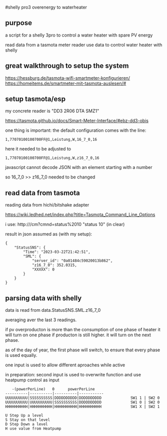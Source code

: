 #shelly pro3 overenergy to waterheater

## purpose

a script for a shelly 3pro to control a water heater with spare PV energy

read data from a tasmota meter reader
use data to control water heater with shelly

## great walkthrough to setup the system

https://hessburg.de/tasmota-wifi-smartmeter-konfigurieren/
https://homeitems.de/smartmeter-mit-tasmota-auslesen/#


## setup tasmota/esp

my concrete reader is "DD3 2R06 DTA SMZ1"

https://tasmota.github.io/docs/Smart-Meter-Interface/#ebz-dd3-obis

one thing is important:
the default configuration comes with the line:

    1,77070100100700FF@1,Leistung,W,16_7_0,16

here it needed to be adjusted to

    1,77070100100700FF@1,Leistung,W,z16_7_0,16

javascript cannot decode JSON with an element starting with a number

so 16_7_0 >> z16_7_0 needed to be changed


## read data from tasmota

reading data from hichi/bitshake adapter

https://wiki.ledhed.net/index.php?title=Tasmota_Command_Line_Options

i use:
    http://<IP>/cm?cmnd=status%2010
    "status 10" (in clear)
    
result in json assumed as (with my setup):

    {
        "StatusSNS": {
            "Time": "2023-03-22T21:42:51",
            "SML": {
                "server_id": "0a01484c59020013b862",
                "z16_7_0": 352.0315,
                "XXXXX": 0
            }
        }
    }


## parsing data with shelly

data is read from data.StatusSNS.SML.z16_7_0

averaging aver the last 3 readings.

if pv overproducton is more than the consumption of one phase of heater it will turn on one phase
if producton is still higher. it will turn on the next phase.

as of the day of year, the first phase will switch, to ensure that every phase is used equally.

one input is used to allow different aproaches while active

in preparation:
second input is used to overwrite function and use heatpump control as input


       -(powerPerLine)   0      powerPerLine
    ----------|----------|----------|-----------
    UUUUUUUUUU|SSSSSSSSSS|DDDDDDDDDD|DDDDDDDDDD             SW1 1 | SW2 0
    UUUUUUUUUU|UUUUUUUUUU|SSSSSSSSSS|DDDDDDDDDD             SW1 0 | SW2 0
    HHHHHHHHHH|HHHHHHHHHH|HHHHHHHHHH|HHHHHHHHHH             SW1 X | SW2 1
    
    U Step Up a level
    S Stay on that level
    D Step Down a level
    H use value from Heatpump
    
